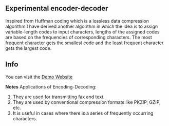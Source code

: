 ## Experimental encoder-decoder
Inspired from Huffman coding which is a lossless data compression algorithm.I have derived another algorithm in which the idea is to assign variable-length codes to input characters, lengths of the assigned codes are based on the frequencies of corresponding characters. The most frequent character gets the smallest code and the least frequent character gets the largest code.

## Info 
You can visit the [Demo Website](https://kunalmehta99.github.io/industrial_training_nitjsr/)

**Notes**
Applications of Encoding-Decoding:
1. They are used for transmitting fax and text.    
2. They are used by conventional compression formats like PKZIP, GZIP, etc.    
3. It is useful in cases where there is a series of frequently occurring characters.    
